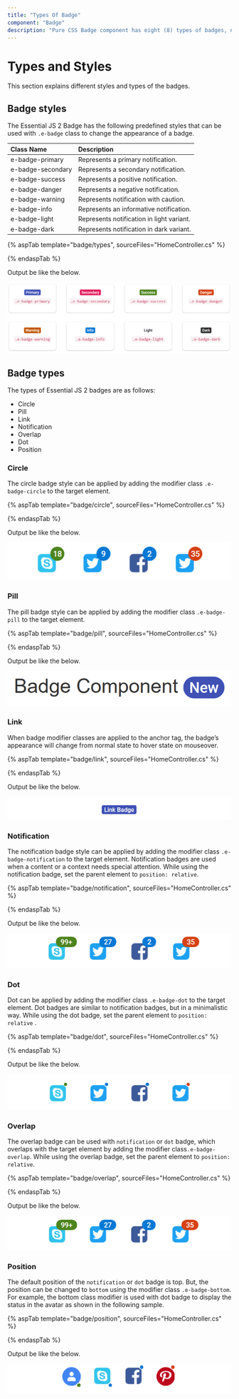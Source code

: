 ```yaml
---
title: "Types Of Badge"
component: "Badge"
description: "Pure CSS Badge component has eight (8) types of badges, namely circle, pill, link, notification, overlap, dot, and position."
---
```


# Types and Styles

This section explains different styles and types of the badges.

## Badge styles

The Essential JS 2 Badge has the following predefined styles that can be used with `.e-badge` class to change the appearance of a badge.

| Class Name        | Description
| :-------------    |:-------------
| e-badge-primary   | Represents a primary notification.
| e-badge-secondary | Represents a secondary notification.
| e-badge-success   | Represents a positive notification.
| e-badge-danger    | Represents a negative notification.
| e-badge-warning   | Represents notification with caution.
| e-badge-info      | Represents an informative notification.
| e-badge-light     | Represents notification in light variant.
| e-badge-dark      | Represents notification in dark variant.

{% aspTab template="badge/types", sourceFiles="HomeController.cs" %}

{% endaspTab %}

Output be like the below.

![Badge Sample](./images/badgestyles.PNG)

## Badge types

The types of Essential JS 2 badges are as follows:

* Circle
* Pill
* Link
* Notification
* Overlap
* Dot
* Position

### Circle

The circle badge style can be applied by adding the modifier class `.e-badge-circle` to the target element.

{% aspTab template="badge/circle", sourceFiles="HomeController.cs" %}

{% endaspTab %}

Output be like the below.

![Badge Sample](./images/circle.PNG)

### Pill

The pill badge style can be applied by adding the modifier class `.e-badge-pill` to the target element.

{% aspTab template="badge/pill", sourceFiles="HomeController.cs" %}

{% endaspTab %}

Output be like the below.

![Badge Sample](./images/pill.PNG)

### Link

When badge modifier classes are applied to the anchor tag, the badge’s appearance will change from normal state to hover state on mouseover.

{% aspTab template="badge/link", sourceFiles="HomeController.cs" %}

{% endaspTab %}

Output be like the below.

![Badge Sample](./images/link.PNG)

### Notification

The notification badge style can be applied by adding the modifier class `.e-badge-notification` to the target element.
Notification badges are used when a content or a context needs special attention. While using the notification badge,
set the parent element to `position: relative`.

{% aspTab template="badge/notification", sourceFiles="HomeController.cs" %}

{% endaspTab %}

Output be like the below.

![Badge Sample](./images/notification.PNG)

### Dot

Dot can be applied by adding the modifier class `.e-badge-dot` to the target element. Dot badges are similar to notification badges, but in a minimalistic way. While using the dot badge, set the parent element to `position: relative` .

{% aspTab template="badge/dot", sourceFiles="HomeController.cs" %}

{% endaspTab %}

Output be like the below.

![Badge Sample](./images/dot.PNG)

### Overlap

The overlap badge can be used with `notification` or `dot` badge, which overlaps with the target element
by adding the modifier class`.e-badge-overlap`. While using the overlap badge, set the parent element to `position: relative`.

{% aspTab template="badge/overlap", sourceFiles="HomeController.cs" %}

{% endaspTab %}

Output be like the below.

![Badge Sample](./images/overlap.PNG)

### Position

The default position of the `notification` or `dot` badge is top. But, the position can be changed to `bottom` using
the modifier class `.e-badge-bottom`. For example, the bottom class modifier is used with dot badge to display the
status in the avatar as shown in the following sample.

{% aspTab template="badge/position", sourceFiles="HomeController.cs" %}

{% endaspTab %}

Output be like the below.

![Badge Sample](./images/position.PNG)
